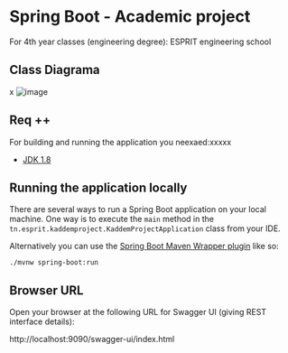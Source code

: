 # Spring Boot - Academic project  
For 4th year classes (engineering degree): ESPRIT engineering school

## Class Diagrama
x
![image](https://user-images.githubusercontent.com/47184233/205064014-71e3b383-81ae-4554-98af-e2522a972220.png)


## Req ++ 
For building and running the application you neexaed:xxxxx

- [JDK 1.8](http://www.oracle.com/technetwork/java/javase/downloads/jdk8-downloads-2133151.html)

## Running the application locally

There are several ways to run a Spring Boot application on your local machine.
One way is to execute the `main` method in the `tn.esprit.kaddemproject.KaddemProjectApplication` class from your IDE.

Alternatively you can use the [Spring Boot Maven Wrapper plugin](https://maven.apache.org/wrapper/) like so:

```shell
./mvnw spring-boot:run
```
## Browser URL
Open your browser at the following URL for Swagger UI (giving REST interface details):

http://localhost:9090/swagger-ui/index.html 

